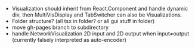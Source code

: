 * Visualization should inherit from React.Component and handle dynamic div, then MultiVisDisplay and TabSwitcher can also be Visualizations.
* Folder structure? (all tsx in folder? or all gui stuff in folder)
* move gh-pages branch to subdirectory
* handle NetworkVisualization 2D input and 2D output when input≠output (currently falsely interpreted as auto-encoder)
